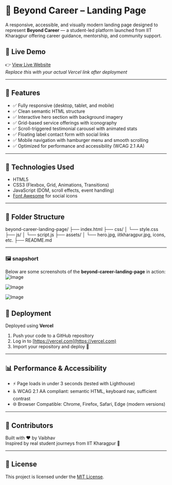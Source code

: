 # 🌟 Beyond Career – Landing Page

A responsive, accessible, and visually modern landing page designed to represent **Beyond Career** — a student-led platform launched from IIT Kharagpur offering career guidance, mentorship, and community support.

## 🚀 Live Demo

👉 [View Live Website](https://your-vercel-link.vercel.app)  
_Replace this with your actual Vercel link after deployment_

---

## 📌 Features

- ✅ Fully responsive (desktop, tablet, and mobile)
- ✅ Clean semantic HTML structure
- ✅ Interactive hero section with background imagery
- ✅ Grid-based service offerings with iconography
- ✅ Scroll-triggered testimonial carousel with animated stats
- ✅ Floating label contact form with social links
- ✅ Mobile navigation with hamburger menu and smooth scrolling
- ✅ Optimized for performance and accessibility (WCAG 2.1 AA)

---

## 🧱 Technologies Used

- HTML5
- CSS3 (Flexbox, Grid, Animations, Transitions)
- JavaScript (DOM, scroll effects, event handling)
- [Font Awesome](https://fontawesome.com/) for social icons

---

## 📂 Folder Structure
beyond-career-landing-page/ ├── index.html ├── css/ │ └── style.css ├── js/ │ └── script.js ├── assets/ │ └── hero.jpg, iitkharagpur.jpg, icons, etc. ├── README.md

---
### 🖼️ snapshort

Below are some screenshots of the **beyond-career-landing-page** in action:
![Image](https://github.com/user-attachments/assets/aaf7fd40-c96b-413e-aa42-a5390eb5c728)

![Image](https://github.com/user-attachments/assets/82c8bed7-a696-44f3-bcb3-ed6554dc616d)

![Image](https://github.com/user-attachments/assets/2e967057-6b2f-44c2-aa0d-eda93c5db8b3)


## 📱 Deployment

Deployed using **Vercel**  
1. Push your code to a GitHub repository  
2. Log in to [https://vercel.com](https://vercel.com)  
3. Import your repository and deploy 🎉

---

## 📊 Performance & Accessibility

- ⚡ Page loads in under 3 seconds (tested with Lighthouse)
- ♿ WCAG 2.1 AA compliant: semantic HTML, keyboard nav, sufficient contrast
- 🌐 Browser Compatible: Chrome, Firefox, Safari, Edge (modern versions)

---

## 🤝 Contributors

Built with ❤️ by Vaibhav  
Inspired by real student journeys from IIT Kharagpur 🚀

---

## 📜 License

This project is licensed under the [MIT License](LICENSE).



